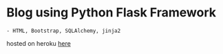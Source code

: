 # Blog using Python Flask Framework
    - HTML, Bootstrap, SQLAlchemy, jinja2
    
hosted on heroku [here](https://pyflaskblog.herokuapp.com/)
